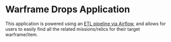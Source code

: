 # Warframe Drops Application
This application is powered using an [ETL pipeline via Airflow](https://github.com/PartTimeHarmacist/datadumplings_dags), and allows for users to easily find all the related missions/relics
for their target warframe/item.